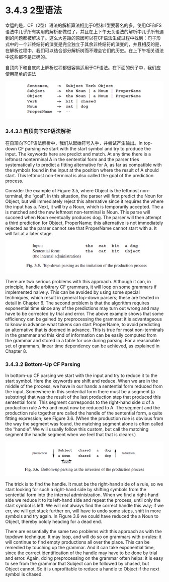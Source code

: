 # 3.4.3 2型语法

幸运的是，CF（2型）语法的解析算法相比于0型和1型要著名的多。使用CF和FS语法中几乎所有实用的解析都做过了，并且在上下午无关语法的解析中几乎所有遇到的问题都被解决了。这么大差距的原因可以在CF语法生成过程中找到：句子形式中的一个非终结符的演变是完全独立于其余非终结符的演变的，并且相反的是，在解析过程中，我们可以结合部分解析树而不理会它们的历史。在上下午相关语法中这些都不是正确的。

自顶向下和自底向上解析过程都很容易适用于CF语法。在下面的例子中，我们应使用简单的语法

![图1](../../img/3.4.3_1.png)

### 3.4.3.1 自顶向下CF语法解析

在自顶向下CF语法解析中，我们从起始符号入手，并尝试产生输出。In top-down CF parsing we start with the start symbol and try to produce the input. The keywords here are predict and match. At any time there is a leftmost nonterminal A in the sentential form and the parser tries systematically to predict a fitting alternative for A, as far as compatible with the symbols found in the input at the position where the result of A should start. This leftmost non-terminal is also called the goal of the prediction process.

Consider the example of Figure 3.5, where Object is the leftmost non-terminal, the “goal”. In this situation, the parser will first predict the Noun for Object, but will immediately reject this alternative since it requires the where the input has a. Next, it will try a Noun, which is temporarily accepted. The a is matched and the new leftmost non-terminal is Noun. This parse will succeed when Noun eventually produces dog. The parser will then attempt a third prediction for Object, ProperName; this alternative is not immediately rejected as the parser cannot see that ProperName cannot start with a. It will fail at a later stage.

![图2](../../img/3.4.3_2-Fig.3.5.png)

There are two serious problems with this approach. Although it can, in principle, handle arbitrary CF grammars, it will loop on some grammars if implemented naively. This can be avoided by using some special techniques, which result in general top-down parsers; these are treated in detail in Chapter 6. The second problem is that the algorithm requires exponential time since any of the predictions may turn out wrong and may have to be corrected by trial and error. The above example shows that some efficiency can be gained by preprocessing the grammar: it is advantageous to know in advance what tokens can start ProperName, to avoid predicting an alternative that is doomed in advance. This is true for most non-terminals in the grammar and this kind of information can be easily computed from the grammar and stored in a table for use during parsing. For a reasonable set of grammars, linear time dependency can be achieved, as explained in Chapter 8.

### 3.4.3.2 Bottom-Up CF Parsing

In bottom-up CF parsing we start with the input and try to reduce it to the start symbol. Here the keywords are shift and reduce. When we are in the middle of the process, we have in our hands a sentential form reduced from the input. Somewhere in this sentential form there must be a segment (a substring) that was the result of the last production step that produced this sentential form. This segment corresponds to the right-hand side α of a production rule A→α and must now be reduced to A. The segment and the production rule together are called the handle of the sentential form, a quite fitting expression; see Figure 3.6. (When the production rule is obvious from the way the segment was found, the matching segment alone is often called the “handle”. We will usually follow this custom, but call the matching segment the handle segment when we feel that that is clearer.)

![图3](../../img/3.4.3_3-Fig.3.6.png)

The trick is to find the handle. It must be the right-hand side of a rule, so we start looking for such a right-hand side by shifting symbols from the sentential form into the internal administration. When we find a right-hand side we reduce it to its left-hand side and repeat the process, until only the start symbol is left. We will not always find the correct handle this way; if we err, we will get stuck further on, will have to undo some steps, shift in more symbols and try again. In Figure 3.6 we could have reduced the a Noun to Object, thereby boldly heading for a dead end.

There are essentially the same two problems with this approach as with the topdown technique. It may loop, and will do so on grammars with ε-rules: it will continue to find empty productions all over the place. This can be remedied by touching up the grammar. And it can take exponential time, since the correct identification of the handle may have to be done by trial and error. Again, doing preprocessing on the grammar often helps: it is easy to see from the grammar that Subject can be followed by chased, but Object cannot. So it is unprofitable to reduce a handle to Object if the next symbol is chased.